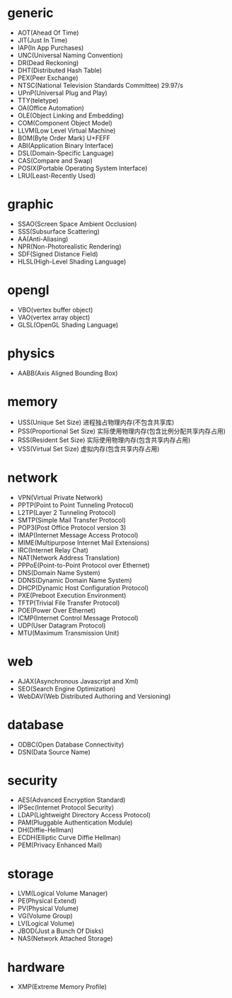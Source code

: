 # generic
* AOT(Ahead Of Time)
* JIT(Just In Time)
* IAP(In App Purchases)
* UNC(Universal Naming Convention)
* DR(Dead Reckoning)
* DHT(Distributed Hash Table)
* PEX(Peer Exchange)
* NTSC(National Television Standards Committee) 29.97/s
* UPnP(Universal Plug and Play)
* TTY(teletype)
* OA(Office Automation)
* OLE(Object Linking and Embedding)
* COM(Component Object Model)
* LLVM(Low Level Virtual Machine)
* BOM(Byte Order Mark) U+FEFF
* ABI(Application Binary Interface)
* DSL(Domain-Specific Language)
* CAS(Compare and Swap)
* POSIX(Portable Operating System Interface)
* LRU(Least-Recently Used)

# graphic
* SSAO(Screen Space Ambient Occlusion)
* SSS(Subsurface Scattering)
* AA(Anti-Aliasing)
* NPR(Non-Photorealistic Rendering)
* SDF(Signed Distance Field)
* HLSL(High-Level Shading Language)

# opengl
* VBO(vertex buffer object)
* VAO(vertex array object)
* GLSL(OpenGL Shading Language)

# physics
* AABB(Axis Aligned Bounding Box)

# memory
* USS(Unique Set Size) 进程独占物理内存(不包含共享库)
* PSS(Proportional Set Size) 实际使用物理内存(包含比例分配共享内存占用)
* RSS(Resident Set Size) 实际使用物理内存(包含共享内存占用)
* VSS(Virtual Set Size) 虚拟内存(包含共享内存占用)

# network
* VPN(Virtual Private Network)
* PPTP(Point to Point Tunneling Protocol)
* L2TP(Layer 2 Tunneling Protocol)
* SMTP(Simple Mail Transfer Protocol)
* POP3(Post Office Protocol version 3)
* IMAP(Internet Message Access Protocol)
* MIME(Multipurpose Internet Mail Extensions)
* IRC(Internet Relay Chat)
* NAT(Network Address Translation)
* PPPoE(Point-to-Point Protocol over Ethernet)
* DNS(Domain Name System)
* DDNS(Dynamic Domain Name System)
* DHCP(Dynamic Host Configuration Protocol)
* PXE(Preboot Execution Environment)
* TFTP(Trivial File Transfer Protocol)
* POE(Power Over Ethernet)
* ICMP(Internet Control Message Protocol)
* UDP(User Datagram Protocol)
* MTU(Maximum Transmission Unit)

# web
* AJAX(Asynchronous Javascript and Xml)
* SEO(Search Engine Optimization)
* WebDAV(Web Distributed Authoring and Versioning)

# database
* ODBC(Open Database Connectivity)
* DSN(Data Source Name)

# security
* AES(Advanced Encryption Standard)
* IPSec(Internet Protocol Security)
* LDAP(Lightweight Directory Access Protocol)
* PAM(Pluggable Authentication Module)
* DH(Diffie-Hellman)
* ECDH(Elliptic Curve Diffie Hellman)
* PEM(Privacy Enhanced Mail)

# storage
* LVM(Logical Volume Manager)
* PE(Physical Extend)
* PV(Physical Volume)
* VG(Volume Group)
* LV(Logical Volume)
* JBOD(Just a Bunch Of Disks)
* NAS(Network Attached Storage)

# hardware
* XMP(Extreme Memory Profile)
